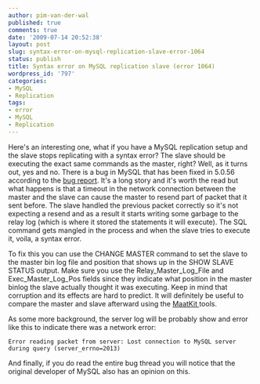 ```yaml
---
author: pim-van-der-wal
published: true
comments: true
date: '2009-07-14 20:52:38'
layout: post
slug: syntax-error-on-mysql-replication-slave-error-1064
status: publish
title: Syntax error on MySQL replication slave (error 1064)
wordpress_id: '797'
categories:
- MySQL
- Replication
tags:
- error
- MySQL
- Replication
---
```


Here's an interesting one, what if you have a MySQL replication setup and the slave stops replicating with a syntax error? The slave should be executing the exact same commands as the master, right? Well, as it turns out, yes and no. There is a bug in MySQL that has been fixed in 5.0.56 according to the [bug report](http://bugs.mysql.com/bug.php?id=26489). It's a long story and it's worth the read but what happens is that a timeout in the network connection between the master and the slave can cause the master to resend part of packet that it sent before. The slave handled the previous packet correctly so it's not expecting a resend and as a result it starts writing some garbage to the relay log (which is where it stored the statements it will execute). The SQL command gets mangled in the process and when the slave tries to execute it, voila, a syntax error.

To fix this you can use the CHANGE MASTER command to set the slave to the master bin log file and position that shows up in the SHOW SLAVE STATUS output. Make sure you use the Relay_Master_Log_File and Exec_Master_Log_Pos fields since they indicate what position in the master binlog the slave actually thought it was executing. Keep in mind that corruption and its effects are hard to predict. It will definitely be useful to compare the master and slave afterward using the [MaatKit ](http://www.maatkit.org/)tools.

As some more background, the server log will be probably show and error like this to indicate there was a network error:
```
Error reading packet from server: Lost connection to MySQL server during query (server_errno=2013)
```

And finally, if you do read the entire bug thread you will notice that the original developer of MySQL also has an opinion on this.
